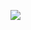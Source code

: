 [![](https://jitpack.io/v/vaibhav201102/sweetDialogkt.svg)](https://jitpack.io/#vaibhav201102/sweetDialogkt)
